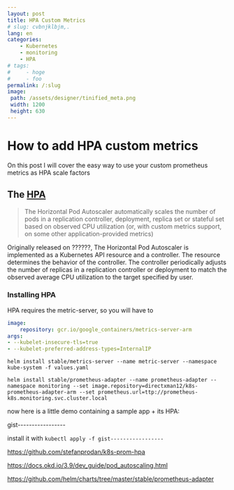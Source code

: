 ```yaml
---
layout: post
title: HPA Custom Metrics
# slug: cvbnjklbjm,.
lang: en
categories:
    - Kubernetes
    - monitoring
    - HPA
# tags:
#     - hoge
#     - foo
permalink: /:slug 
image:
 path: /assets/designer/tinified_meta.png
 width: 1200
 height: 630
---
```



# How to add HPA custom metrics

On this post I will cover the easy way to use your custom prometheus metrics as HPA scale factors

## The [HPA]()

> The Horizontal Pod Autoscaler automatically scales the number of pods in a replication controller, deployment, replica set or stateful set based on observed CPU utilization (or, with custom metrics support, on some other application-provided metrics)

Originally released on ??????, The Horizontal Pod Autoscaler is implemented as a Kubernetes API resource and a controller. The resource determines the behavior of the controller. The controller periodically adjusts the number of replicas in a replication controller or deployment to match the observed average CPU utilization to the target specified by user.

### Installing HPA

HPA requires the metric-server, so you will have to 

```yaml
image:
    repository: gcr.io/google_containers/metrics-server-arm
args:
- --kubelet-insecure-tls=true
- --kubelet-preferred-address-types=InternalIP
```

`helm install stable/metrics-server --name metric-server --namespace kube-system -f values.yaml`

`helm install stable/prometheus-adapter --name prometheus-adapter --namespace monitoring --set image.repository=directxman12/k8s-prometheus-adapter-arm --set prometheus.url=ttp://prometheus-k8s.monitoring.svc.cluster.local`



now here is a little demo containing a sample app + its HPA:

gist-----------------

install it with `kubectl apply -f gist-----------------`




https://github.com/stefanprodan/k8s-prom-hpa

https://docs.okd.io/3.9/dev_guide/pod_autoscaling.html

https://github.com/helm/charts/tree/master/stable/prometheus-adapter